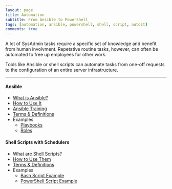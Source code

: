 ```yaml
---
layout: page
title: Automation
subtitle: From Ansible to PowerShell
tags: [automation, ansible, powershell, shell, script, autoit]
comments: true
---
```

A lot of SysAdmin tasks require a specific set of knowledge and benefit from human involvment. Repetative routine tasks, however, can often be automated to free up employees for other work. 

Tools like Ansible or shell scripts can automate tasks from one-off requests to the configuration of an entire server infrastructure.

---
#### Ansible
- [What is Ansible?](/pages/ansible/what-is-ansible)
- [How to Use It](/pages/ansible/how-to-use-ansible)
- [Ansible Training](/pages/ansible/ansible-training)
- [Terms & Definitions](/pages/ansible/ansible-terms-and-definitions)
- Examples
    - [Playbooks](https://github.com/ansible-playbooks-tex)
    - [Roles](https://github.com/ansible-roles-tex)

#### Shell Scripts with Schedulers
- [What are Shell Scripts?](/pages/shell-scripts/what-are-shell-scripts)
- [How to Use Them](/pages/shell-scripts/how-to-use-shell-scripts)
- [Terms & Definitions](/pages/shell-scripts/shell-script-terms-and-definitions)
- Examples
    - [Bash Script Example](/pages/shell-scripts/reference/bash-script-example)
    - [PowerShell Script Example](/pages/shell-scripts/reference/powershell-script-example)
